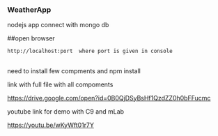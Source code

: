 ### WeatherApp
nodejs app connect with mongo db 


##open browser
```
http://localhost:port  where port is given in console
```

##
need to install few compments
and npm install 

link with full file 
with all compoments

https://drive.google.com/open?id=0B0QjDSyBsHf1QzdZZ0h0bFFucmc


youtube link for demo with C9 and mLab

https://youtu.be/wKyWft01r7Y

